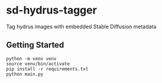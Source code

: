 # sd-hydrus-tagger
Tag hydrus images with embedded Stable Diffusion metadata

## Getting Started

```shell
python -m venv venv
source venv/bin/activate
pip install -r requirements.txt
python main.py
```
